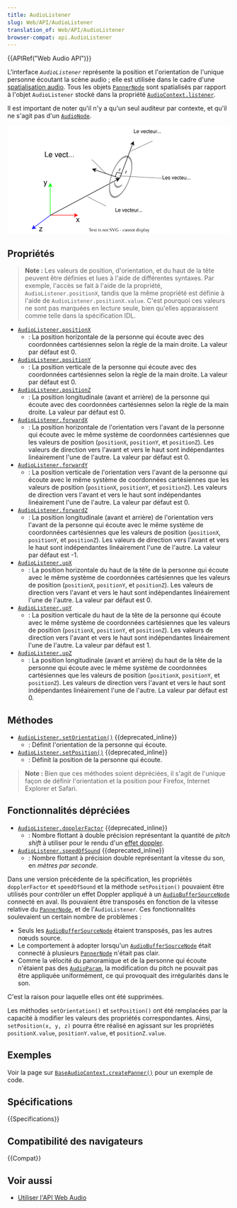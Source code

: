 ```yaml
---
title: AudioListener
slug: Web/API/AudioListener
translation_of: Web/API/AudioListener
browser-compat: api.AudioListener
---
```

{{APIRef("Web Audio API")}}

L'interface *`AudioListener`* représente la position et l'orientation de l'unique personne écoutant la scène audio&nbsp;; elle est utilisée dans le cadre d'une [spatialisation audio](/fr/docs/Web/API/Web_Audio_API/Web_audio_spatialization_basics). Tous les objets [`PannerNode`](/fr/docs/Web/API/PannerNode) sont spatialisés par rapport à l'objet `AudioListener` stocké dans la propriété [`AudioContext.listener`](/fr/docs/Web/API/AudioContext/listener).

Il est important de noter qu'il n'y a qu'un seul auditeur par contexte, et qu'il ne s'agit pas d'un [`AudioNode`](/fr/docs/Web/API/AudioNode).

![On voit ici la position, les vecteurs haut et face d'un AudioListener, avec les vecteurs haut et face à 90° l'un de l'autre.](webaudiolistenerreduced.svg)

## Propriétés

> **Note :** Les valeurs de position, d'orientation, et du haut de la tête peuvent être définies et lues à l'aide de différentes syntaxes. Par exemple, l'accès se fait à l'aide de la propriété, `AudioListener.positionX`, tandis que la même propriété est définie à l'aide de `AudioListener.positionX.value`. C'est pourquoi ces valeurs ne sont pas marquées en lecture seule, bien qu'elles apparaissent comme telle dans la spécification IDL.

- [`AudioListener.positionX`](/fr/docs/Web/API/AudioListener/positionX)
  - : La position horizontale de la personne qui écoute avec des coordonnées cartésiennes selon la règle de la main droite. La valeur par défaut est 0.
- [`AudioListener.positionY`](/fr/docs/Web/API/AudioListener/positionY)
  - : La position verticale de la personne qui écoute avec des coordonnées cartésiennes selon la règle de la main droite. La valeur par défaut est 0.
- [`AudioListener.positionZ`](/fr/docs/Web/API/AudioListener/positionZ)
  - : La position longitudinale (avant et arrière) de la personne qui écoute avec des coordonnées cartésiennes selon la règle de la main droite. La valeur par défaut est 0.
- [`AudioListener.forwardX`](/fr/docs/Web/API/AudioListener/forwardX)
  - : La position horizontale de l'orientation vers l'avant de la personne qui écoute avec le même système de coordonnées cartésiennes que les valeurs de position (`positionX`, `positionY`, et `positionZ`). Les valeurs de direction vers l'avant et vers le haut sont indépendantes linéairement l'une de l'autre. La valeur par défaut est 0.
- [`AudioListener.forwardY`](/fr/docs/Web/API/AudioListener/forwardY)
  - : La position verticale de l'orientation vers l'avant de la personne qui écoute avec le même système de coordonnées cartésiennes que les valeurs de position (`positionX`, `positionY`, et `positionZ`). Les valeurs de direction vers l'avant et vers le haut sont indépendantes linéairement l'une de l'autre. La valeur par défaut est 0.
- [`AudioListener.forwardZ`](/fr/docs/Web/API/AudioListener/forwardZ)
  - : La position longitudinale (avant et arrière) de l'orientation vers l'avant de la personne qui écoute avec le même système de coordonnées cartésiennes que les valeurs de position (`positionX`, `positionY`, et `positionZ`). Les valeurs de direction vers l'avant et vers le haut sont indépendantes linéairement l'une de l'autre. La valeur par défaut est -1.
- [`AudioListener.upX`](/fr/docs/Web/API/AudioListener/upX)
  - : La position horizontale du haut de la tête de la personne qui écoute avec le même système de coordonnées cartésiennes que les valeurs de position (`positionX`, `positionY`, et `positionZ`). Les valeurs de direction vers l'avant et vers le haut sont indépendantes linéairement l'une de l'autre. La valeur par défaut est 0.
- [`AudioListener.upY`](/fr/docs/Web/API/AudioListener/upY)
  - : La position verticale du haut de la tête de la personne qui écoute avec le même système de coordonnées cartésiennes que les valeurs de position (`positionX`, `positionY`, et `positionZ`). Les valeurs de direction vers l'avant et vers le haut sont indépendantes linéairement l'une de l'autre. La valeur par défaut est 1.
- [`AudioListener.upZ`](/fr/docs/Web/API/AudioListener/upZ)
  - : La position longitudinale (avant et arrière) du haut de la tête de la personne qui écoute avec le même système de coordonnées cartésiennes que les valeurs de position (`positionX`, `positionY`, et `positionZ`). Les valeurs de direction vers l'avant et vers le haut sont indépendantes linéairement l'une de l'autre. La valeur par défaut est 0.


## Méthodes

- [`AudioListener.setOrientation()`](/fr/docs/Web/API/AudioListener/setOrientation) {{deprecated_inline}}
  - : Définit l'orientation de la personne qui écoute.
- [`AudioListener.setPosition()`](/fr/docs/Web/API/AudioListener/setPosition) {{deprecated_inline}}
  - : Définit la position de la personne qui écoute.

> **Note :** Bien que ces méthodes soient dépréciées, il s'agit de l'unique façon de définir l'orientation et la position pour Firefox, Internet Explorer et Safari.

## Fonctionnalités dépréciées

- [`AudioListener.dopplerFactor`](/fr/docs/Web/API/AudioListener/dopplerFactor) {{deprecated_inline}}
  - : Nombre flottant à double précision représentant la quantité de <i lang="en">pitch shift</i> à utiliser pour le rendu d'un [effet doppler](https://fr.wikipedia.org/wiki/Effet_Doppler).
- [`AudioListener.speedOfSound`](/fr/docs/Web/API/AudioListener/speedOfSound) {{deprecated_inline}}
  - : Nombre flottant à précision double représentant la vitesse du son, en _mètres par seconde_.

Dans une version précédente de la spécification, les propriétés `dopplerFactor` et `speedOfSound` et la méthode `setPosition()` pouvaient être utilisés pour contrôler un effet Doppler appliqué à un [`AudioBufferSourceNode`](/fr/docs/Web/API/AudioBufferSourceNode) connecté en aval. Ils pouvaient être transposés en fonction de la vitesse relative du [`PannerNode`](/fr/docs/Web/API/PannerNode), et de l'`AudioListener`. Ces fonctionnalités soulevaient un certain nombre de problèmes&nbsp;:

- Seuls les [`AudioBufferSourceNode`](/fr/docs/Web/API/AudioBufferSourceNode) étaient transposés, pas les autres nœuds source.
- Le comportement à adopter lorsqu'un [`AudioBufferSourceNode`](/fr/docs/Web/API/AudioBufferSourceNode) était connecté à plusieurs [`PannerNode`](/fr/docs/Web/API/PannerNode) n'était pas clair.
- Comme la vélocité du panoramique et de la personne qui écoute n'étaient pas des [`AudioParam`](/fr/docs/Web/API/AudioParam), la modification du pitch ne pouvait pas être appliquée uniformément, ce qui provoquait des irrégularités dans le son.

C'est la raison pour laquelle elles ont été supprimées.

Les méthodes `setOrientation()` et `setPosition()` ont été remplacées par la capacité à modifier les valeurs des propriétés correspondantes. Ainsi, `setPosition(x, y, z)` pourra être réalisé en agissant sur les propriétés `positionX.value`, `positionY.value`, et `positionZ.value`.

## Exemples

Voir la page sur [`BaseAudioContext.createPanner()`](/fr/docs/Web/API/BaseAudioContext/createPanner#example) pour un exemple de code.

## Spécifications

{{Specifications}}

## Compatibilité des navigateurs

{{Compat}}

## Voir aussi

- [Utiliser l'API Web Audio](/fr/docs/Web/API/Web_Audio_API/Using_Web_Audio_API)
